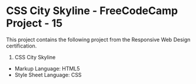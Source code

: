 # CSS City Skyline - FreeCodeCamp Project - 15
This project contains the following project from the Responsive Web Design certification. 
1. CSS City Skyline
- Markup Language: HTML5
- Style Sheet Language: CSS